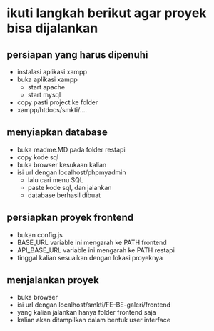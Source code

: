 # ikuti langkah berikut agar proyek bisa dijalankan

## persiapan yang harus dipenuhi
- instalasi aplikasi xampp
- buka aplikasi xampp
    - start apache
    - start mysql
- copy pasti project ke folder
- xampp/htdocs/smkti/....

## menyiapkan database
- buka readme.MD pada folder restapi
- copy kode sql 
- buka browser kesukaan kalian
- isi url dengan localhost/phpmyadmin
    - lalu cari menu SQL
    - paste kode sql, dan jalankan
    - database berhasil dibuat

## persiapkan proyek frontend
- bukan config.js
- BASE_URL variable ini mengarah ke PATH frontend
- API_BASE_URL variable ini mengarah ke PATH restapi
- tinggal kalian sesuaikan dengan lokasi proyeknya

## menjalankan proyek
- buka browser
- isi url dengan localhost/smkti/FE-BE-galeri/frontend
- yang kalian jalankan hanya folder frontend saja
- kalian akan ditampilkan dalam bentuk user interface